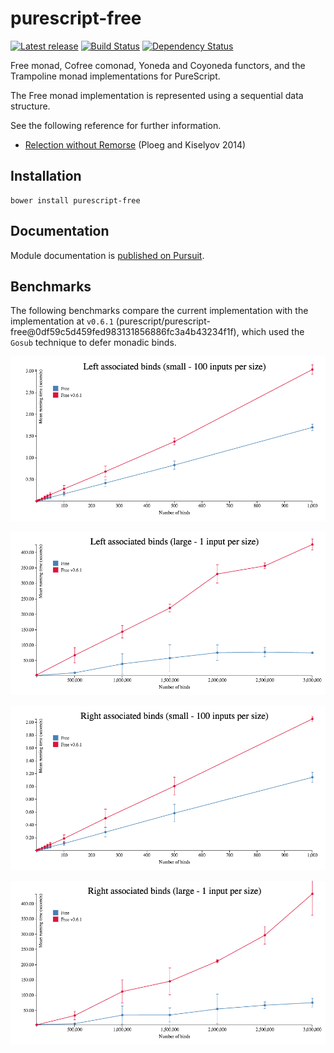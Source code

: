 # purescript-free

[![Latest release](http://img.shields.io/bower/v/purescript-free.svg)](https://github.com/purescript/purescript-free/releases)
[![Build Status](https://travis-ci.org/purescript/purescript-free.svg?branch=master)](https://travis-ci.org/purescript/purescript-free)
[![Dependency Status](https://www.versioneye.com/user/projects/55848c7336386100150003e9/badge.svg?style=flat)](https://www.versioneye.com/user/projects/55848c7336386100150003e9)

Free monad, Cofree comonad, Yoneda and Coyoneda functors, and the Trampoline monad implementations for PureScript.

The Free monad implementation is represented using a sequential data structure.

See the following reference for further information.
* [Relection without Remorse](http://okmij.org/ftp/Haskell/zseq.pdf) (Ploeg and Kiselyov 2014)

## Installation

```
bower install purescript-free
```

## Documentation

Module documentation is [published on Pursuit](http://pursuit.purescript.org/packages/purescript-free).

## Benchmarks

The following benchmarks compare the current implementation with the implementation at `v0.6.1` (purescript/purescript-free@0df59c5d459fed983131856886fc3a4b43234f1f), which used the `Gosub` technique to defer monadic binds.

![left-bind-small](benchmark/left-bind-small.png)

![left-bind-large](benchmark/left-bind-large.png)

![right-bind-small](benchmark/right-bind-small.png)

![right-bind-large](benchmark/right-bind-large.png)
